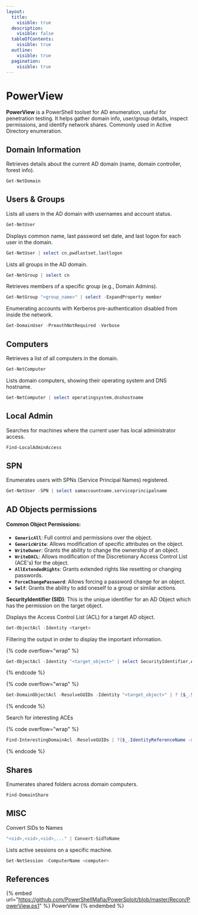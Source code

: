 ```yaml
---
layout:
  title:
    visible: true
  description:
    visible: false
  tableOfContents:
    visible: true
  outline:
    visible: true
  pagination:
    visible: true
---
```


# PowerView

**PowerView** is a PowerShell toolset for AD enumeration, useful for penetration testing. It helps gather domain info, user/group details, inspect permissions, and identify network shares. Commonly used in Active Directory enumeration.

## Domain Information

Retrieves details about the current AD domain (name, domain controller, forest info).

```powershell
Get-NetDomain
```

## Users & Groups

Lists all users in the AD domain with usernames and account status.

```powershell
Get-NetUser
```

Displays common name, last password set date, and last logon for each user in the domain.

```powershell
Get-NetUser | select cn,pwdlastset,lastlogon
```

Lists all groups in the AD domain.

```powershell
Get-NetGroup | select cn
```

Retrieves members of a specific group (e.g., Domain Admins).

```powershell
Get-NetGroup "<group_name>" | select -ExpandProperty member
```

Enumerating accounts with Kerberos pre-authentication disabled from inside the network.

```powershell
Get-DomainUser -PreauthNotRequired -Verbose
```

## Computers

Retrieves a list of all computers in the domain.

```powershell
Get-NetComputer
```

Lists domain computers, showing their operating system and DNS hostname.

```powershell
Get-NetComputer | select operatingsystem,dnshostname
```

## Local Admin

Searches for machines where the current user has local administrator access.

```powershell
Find-LocalAdminAccess
```

## SPN

Enumerates users with SPNs (Service Principal Names) registered.

```powershell
Get-NetUser -SPN | select samaccountname,serviceprincipalname
```

## AD Objects permissions

#### Common Object Permissions:

* **`GenericAll`**: Full control and permissions over the object.
* **`GenericWrite`**: Allows modification of specific attributes on the object.
* **`WriteOwner`**: Grants the ability to change the ownership of an object.
* **`WriteDACL`**: Allows modification of the Discretionary Access Control List (ACE's) for the object.
* **`AllExtendedRights`**: Grants extended rights like resetting or changing passwords.
* **`ForceChangePassword`**: Allows forcing a password change for an object.
* **`Self`**: Grants the ability to add oneself to a group or similar actions.

**SecurityIdentifier (SID)**: This is the unique identifier for an AD Object which has the permission on the target object.

Displays the Access Control List (ACL) for a target AD object.

```powershell
Get-ObjectAcl -Identity <target>
```

Filtering the output in order to display the important information.

{% code overflow="wrap" %}
```powershell
Get-ObjectAcl -Identity "<target_object>" | select SecurityIdentifier,ActiveDirectoryRights
```
{% endcode %}



{% code overflow="wrap" %}
```powershell
Get-DomainObjectAcl -ResolveGUIDs -Identity "<target_object>" | ? {$_.SecurityIdentifier -eq (Convert-NameToSid "<controlled_object>")}
```
{% endcode %}

Search for interesting ACEs&#x20;

{% code overflow="wrap" %}
```powershell
Find-InterestingDomainAcl -ResolveGUIDs | ?{$_.IdentityReferenceName -match "<controlled_object>"}
```
{% endcode %}

## Shares

Enumerates shared folders across domain computers.

```powershell
Find-DomainShare
```

## MISC

Convert SIDs to Names

```powershell
"<sid>,<sid>,<sid>,..." | Convert-SidToName
```

Lists active sessions on a specific machine.

```powershell
Get-NetSession -ComputerName <computer>
```

## References

{% embed url="https://github.com/PowerShellMafia/PowerSploit/blob/master/Recon/PowerView.ps1" %}
PowerView
{% endembed %}
